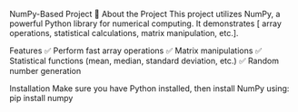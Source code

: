 NumPy-Based Project 🧮
About the Project
This project utilizes NumPy, a powerful Python library for numerical computing. It demonstrates [ array operations, statistical calculations, matrix manipulation, etc.].

Features
✅ Perform fast array operations
✅ Matrix manipulations
✅ Statistical functions (mean, median, standard deviation, etc.)
✅ Random number generation

Installation
Make sure you have Python installed, then install NumPy using:
pip install numpy
